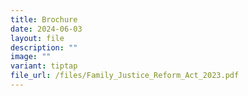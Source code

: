 ```yaml
---
title: Brochure
date: 2024-06-03
layout: file
description: ""
image: ""
variant: tiptap
file_url: /files/Family_Justice_Reform_Act_2023.pdf
---
```


